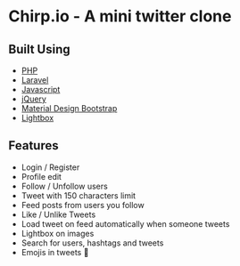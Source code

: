 # Chirp.io - A mini twitter clone #

## Built Using ##
* [PHP](http://php.net/manual/en/intro-whatis.php)
* [Laravel](https://laravel.com/)
* [Javascript](https://developer.mozilla.org/en-US/docs/Web/JavaScript)
* [jQuery](https://jquery.com/)
* [Material Design Bootstrap](https://mdbootstrap.com/mdb3/getting-started-mdb3/)
* [Lightbox](http://lokeshdhakar.com/projects/lightbox2/)

## Features ##
* Login / Register
* Profile edit
* Follow / Unfollow users
* Tweet with 150 characters limit
* Feed posts from users you follow
* Like / Unlike Tweets
* Load tweet on feed automatically when someone tweets
* Lightbox on images
* Search for users, hashtags and tweets
* Emojis in tweets :raised_hands:
